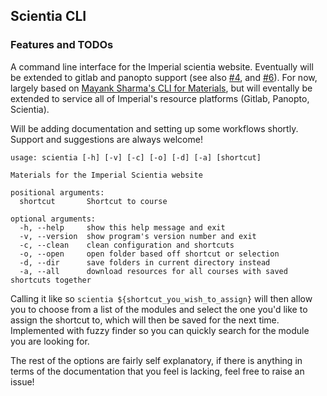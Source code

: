 ## Scientia CLI

### Features and TODOs
A command line interface for the Imperial scientia website. Eventually will be extended to gitlab and panopto support (see also [#4](/../../issues/4), and [#6](/../../issues/6)). For now, largely based on [Mayank Sharma's CLI for Materials](https://github.com/mayanksharma3/materials-cli), but will eventally be extended to service all of Imperial's resource platforms (Gitlab, Panopto, Scientia). 

Will be adding documentation and setting up some workflows shortly. Support and suggestions are always welcome!

```
usage: scientia [-h] [-v] [-c] [-o] [-d] [-a] [shortcut]

Materials for the Imperial Scientia website

positional arguments:
  shortcut       Shortcut to course

optional arguments:
  -h, --help     show this help message and exit
  -v, --version  show program's version number and exit
  -c, --clean    clean configuration and shortcuts
  -o, --open     open folder based off shortcut or selection
  -d, --dir      save folders in current directory instead
  -a, --all      download resources for all courses with saved shortcuts together
```

Calling it like so `scientia ${shortcut_you_wish_to_assign}` will then allow you to choose from a list of the modules and select the one you'd like to assign the shortcut to, which will then be saved for the next time. Implemented with fuzzy finder so you can quickly search for the module you are looking for.

The rest of the options are fairly self explanatory, if there is anything in terms of the documentation that you feel is lacking, feel free to raise an issue!
